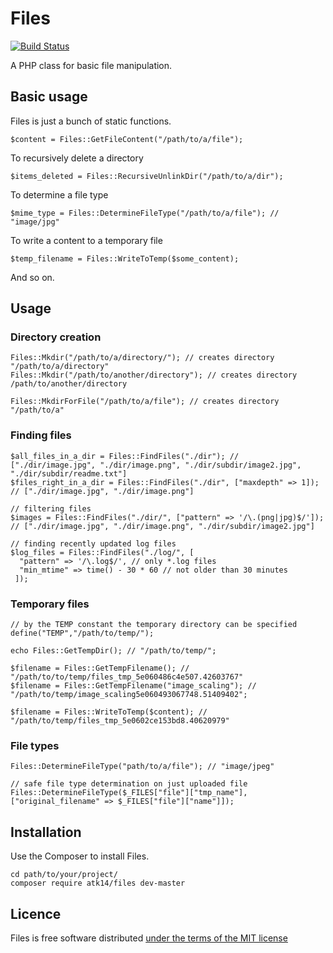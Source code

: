 Files
=====

[![Build Status](https://travis-ci.org/atk14/Files.svg?branch=master)](https://travis-ci.org/atk14/Files)

A PHP class for basic file manipulation.

Basic usage
-----------

Files is just a bunch of static functions.

    $content = Files::GetFileContent("/path/to/a/file");

To recursively delete a directory

    $items_deleted = Files::RecursiveUnlinkDir("/path/to/a/dir");

To determine a file type

    $mime_type = Files::DetermineFileType("/path/to/a/file"); // "image/jpg"

To write a content to a temporary file

    $temp_filename = Files::WriteToTemp($some_content);

And so on.

Usage
-----

### Directory creation

    Files::Mkdir("/path/to/a/directory/"); // creates directory "/path/to/a/directory"
    Files::Mkdir("/path/to/another/directory"); // creates directory /path/to/another/directory

    Files::MkdirForFile("/path/to/a/file"); // creates directory "/path/to/a"

### Finding files

    $all_files_in_a_dir = Files::FindFiles("./dir"); // ["./dir/image.jpg", "./dir/image.png", "./dir/subdir/image2.jpg", "./dir/subdir/readme.txt"]
    $files_right_in_a_dir = Files::FindFiles("./dir", ["maxdepth" => 1]); // ["./dir/image.jpg", "./dir/image.png"]

    // filtering files
    $images = Files::FindFiles("./dir/", ["pattern" => '/\.(png|jpg)$/']); // ["./dir/image.jpg", "./dir/image.png", "./dir/subdir/image2.jpg"]

    // finding recently updated log files
    $log_files = Files::FindFiles("./log/", [
      "pattern" => '/\.log$/', // only *.log files
      "min_mtime" => time() - 30 * 60 // not older than 30 minutes 
     ]);

### Temporary files

    // by the TEMP constant the temporary directory can be specified
    define("TEMP","/path/to/temp/");

    echo Files::GetTempDir(); // "/path/to/temp/";

    $filename = Files::GetTempFilename(); // "/path/to/to/temp/files_tmp_5e060486c4e507.42603767"
    $filename = Files::GetTempFilename("image_scaling"); // "/path/to/temp/image_scaling5e060493067748.51409402";

    $filename = Files::WriteToTemp($content); // "/path/to/temp/files_tmp_5e0602ce153bd8.40620979"

### File types

    Files::DetermineFileType("path/to/a/file"); // "image/jpeg"

    // safe file type determination on just uploaded file
    Files::DetermineFileType($_FILES["file"]["tmp_name"],["original_filename" => $_FILES["file"]["name"]]);

Installation
------------

Use the Composer to install Files.

    cd path/to/your/project/
    composer require atk14/files dev-master

Licence
-------

Files is free software distributed [under the terms of the MIT license](http://www.opensource.org/licenses/mit-license)

[//]: # ( vim: set ts=2 et: )
